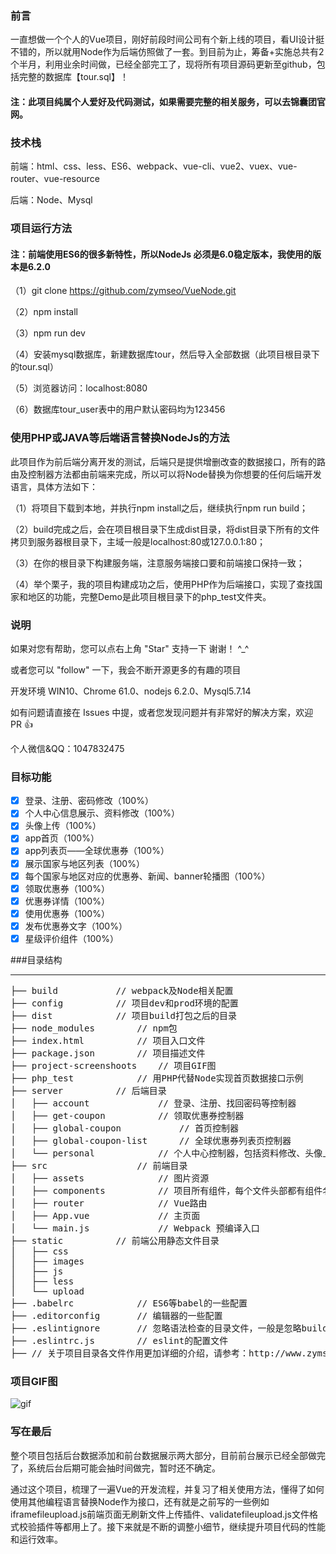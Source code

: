 ### 前言

一直想做一个个人的Vue项目，刚好前段时间公司有个新上线的项目，看UI设计挺不错的，所以就用Node作为后端仿照做了一套。到目前为止，筹备+实施总共有2个半月，利用业余时间做，已经全部完工了，现将所有项目源码更新至github，包括完整的数据库【tour.sql】！

#### 注：此项目纯属个人爱好及代码测试，如果需要完整的相关服务，可以去锦囊团官网。

### 技术栈

前端：html、css、less、ES6、webpack、vue-cli、vue2、vuex、vue-router、vue-resource

后端：Node、Mysql

### 项目运行方法

#### 注：前端使用ES6的很多新特性，所以NodeJs 必须是6.0稳定版本，我使用的版本是6.2.0

（1）git clone https://github.com/zymseo/VueNode.git

（2）npm install

（3）npm run dev

（4）安装mysql数据库，新建数据库tour，然后导入全部数据（此项目根目录下的tour.sql）

（5）浏览器访问：localhost:8080

（6）数据库tour_user表中的用户默认密码均为123456

### 使用PHP或JAVA等后端语言替换NodeJs的方法

此项目作为前后端分离开发的测试，后端只是提供增删改查的数据接口，所有的路由及控制器方法都由前端来完成，所以可以将Node替换为你想要的任何后端开发语言，具体方法如下：

（1）将项目下载到本地，并执行npm install之后，继续执行npm run build；

（2）build完成之后，会在项目根目录下生成dist目录，将dist目录下所有的文件拷贝到服务器根目录下，主域一般是localhost:80或127.0.0.1:80；

（3）在你的根目录下构建服务端，注意服务端接口要和前端接口保持一致；

（4）举个栗子，我的项目构建成功之后，使用PHP作为后端接口，实现了查找国家和地区的功能，完整Demo是此项目根目录下的php_test文件夹。

### 说明

如果对您有帮助，您可以点右上角 "Star" 支持一下 谢谢！ ^_^

或者您可以 "follow" 一下，我会不断开源更多的有趣的项目

开发环境 WIN10、Chrome 61.0、nodejs 6.2.0、Mysql5.7.14

如有问题请直接在 Issues 中提，或者您发现问题并有非常好的解决方案，欢迎 PR 👍

个人微信&QQ：1047832475

### 目标功能

- [x] 登录、注册、密码修改（100%）
- [x] 个人中心信息展示、资料修改（100%）
- [x] 头像上传（100%）
- [x] app首页（100%）
- [x] app列表页——全球优惠券（100%）
- [x] 展示国家与地区列表（100%）
- [x] 每个国家与地区对应的优惠券、新闻、banner轮播图（100%）
- [x] 领取优惠券（100%）
- [x] 优惠券详情（100%）
- [x] 使用优惠券（100%）
- [x] 发布优惠券文字（100%）
- [x] 星级评价组件（100%）

###目录结构
***
<pre>
├── build			// webpack及Node相关配置
├── config			// 项目dev和prod环境的配置
├── dist			// 项目build打包之后的目录
├── node_modules		// npm包
├── index.html			// 项目入口文件
├── package.json		// 项目描述文件
├── project-screenshoots	// 项目GIF图
├── php_test			// 用PHP代替Node实现首页数据接口示例
├── server			// 后端目录
│   ├── account				// 登录、注册、找回密码等控制器
│   ├── get-coupon			// 领取优惠券控制器
│   ├── global-coupon			// 首页控制器
│   ├── global-coupon-list		// 全球优惠券列表页控制器 
│   └── personal			// 个人中心控制器，包括资料修改、头像上传等
├── src					// 前端目录
│   ├── assets				// 图片资源
│   ├── components			// 项目所有组件，每个文件头部都有组件名称注释
│   ├── router				// Vue路由
│   ├── App.vue				// 主页面 
│   └── main.js				// Webpack 预编译入口
├── static			// 前端公用静态文件目录
│   ├── css         
│   ├── images          
│   ├── js     
│   ├── less         
│   └── upload
├── .babelrc			// ES6等babel的一些配置
├── .editorconfig		// 编辑器的一些配置
├── .eslintignore		// 忽略语法检查的目录文件，一般是忽略build和config目录
├── .eslintrc.js		// eslint的配置文件
├── // 关于项目目录各文件作用更加详细的介绍，请参考：http://www.zymseo.com/vue/488.html
</pre>

### 项目GIF图

![gif](https://github.com/zymseo/VueNode/blob/master/project-screenshoots/peoject.gif)

### 写在最后

整个项目包括后台数据添加和前台数据展示两大部分，目前前台展示已经全部做完了，系统后台后期可能会抽时间做完，暂时还不确定。

通过这个项目，梳理了一遍Vue的开发流程，并复习了相关使用方法，懂得了如何使用其他编程语言替换Node作为接口，还有就是之前写的一些例如iframefileupload.js前端页面无刷新文件上传插件、validatefileupload.js文件格式校验插件等都用上了。接下来就是不断的调整小细节，继续提升项目代码的性能和运行效率。